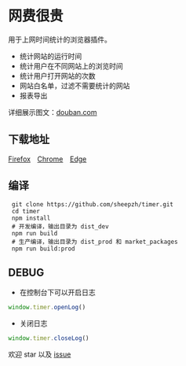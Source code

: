 # 网费很贵

用于上网时间统计的浏览器插件。

+ 统计网站的运行时间
+ 统计用户在不同网站上的浏览时间
+ 统计用户打开网站的次数
+ 网站白名单，过滤不需要统计的网站
+ 报表导出

详细展示图文：[douban.com](https://www.douban.com/group/topic/213888429/)

## 下载地址

[Firefox](https://addons.mozilla.org/zh-CN/firefox/addon/web%E6%99%82%E9%96%93%E7%B5%B1%E8%A8%88/)&emsp;[Chrome](https://chrome.google.com/webstore/detail/%E7%BD%91%E8%B4%B9%E5%BE%88%E8%B4%B5-%E4%B8%8A%E7%BD%91%E6%97%B6%E9%97%B4%E7%BB%9F%E8%AE%A1/dkdhhcbjijekmneelocdllcldcpmekmm?hl=zh-CN)&emsp;[Edge](https://microsoftedge.microsoft.com/addons/detail/timer-running-browsin/fepjgblalcnepokjblgbgmapmlkgfahc)

## 编译

```
 git clone https://github.com/sheepzh/timer.git
 cd timer
 npm install 
 # 开发编译，输出目录为 dist_dev
 npm run build
 # 生产编译，输出目录为 dist_prod 和 market_packages
 npm run build:prod
```

## DEBUG

+ 在控制台下可以开启日志

```JavaScript
window.timer.openLog()
```

+ 关闭日志

```JavaScript
window.timer.closeLog()
```

欢迎 star 以及 [issue](https://github.com/sheepzh/timer/issues)
